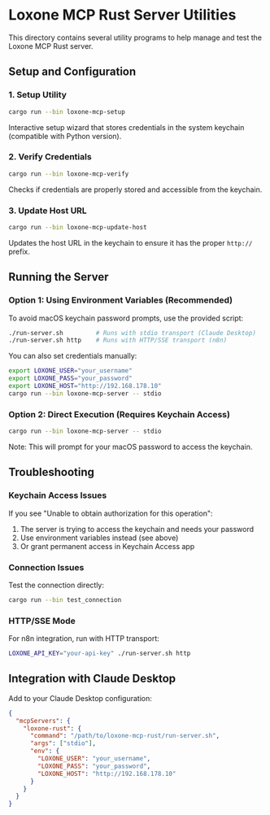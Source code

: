 # Loxone MCP Rust Server Utilities

This directory contains several utility programs to help manage and test the Loxone MCP Rust server.

## Setup and Configuration

### 1. Setup Utility
```bash
cargo run --bin loxone-mcp-setup
```
Interactive setup wizard that stores credentials in the system keychain (compatible with Python version).

### 2. Verify Credentials
```bash
cargo run --bin loxone-mcp-verify
```
Checks if credentials are properly stored and accessible from the keychain.

### 3. Update Host URL
```bash
cargo run --bin loxone-mcp-update-host
```
Updates the host URL in the keychain to ensure it has the proper `http://` prefix.

## Running the Server

### Option 1: Using Environment Variables (Recommended)
To avoid macOS keychain password prompts, use the provided script:
```bash
./run-server.sh         # Runs with stdio transport (Claude Desktop)
./run-server.sh http    # Runs with HTTP/SSE transport (n8n)
```

You can also set credentials manually:
```bash
export LOXONE_USER="your_username"
export LOXONE_PASS="your_password"
export LOXONE_HOST="http://192.168.178.10"
cargo run --bin loxone-mcp-server -- stdio
```

### Option 2: Direct Execution (Requires Keychain Access)
```bash
cargo run --bin loxone-mcp-server -- stdio
```
Note: This will prompt for your macOS password to access the keychain.

## Troubleshooting

### Keychain Access Issues
If you see "Unable to obtain authorization for this operation":
1. The server is trying to access the keychain and needs your password
2. Use environment variables instead (see above)
3. Or grant permanent access in Keychain Access app

### Connection Issues
Test the connection directly:
```bash
cargo run --bin test_connection
```

### HTTP/SSE Mode
For n8n integration, run with HTTP transport:
```bash
LOXONE_API_KEY="your-api-key" ./run-server.sh http
```

## Integration with Claude Desktop

Add to your Claude Desktop configuration:
```json
{
  "mcpServers": {
    "loxone-rust": {
      "command": "/path/to/loxone-mcp-rust/run-server.sh",
      "args": ["stdio"],
      "env": {
        "LOXONE_USER": "your_username",
        "LOXONE_PASS": "your_password",
        "LOXONE_HOST": "http://192.168.178.10"
      }
    }
  }
}
```